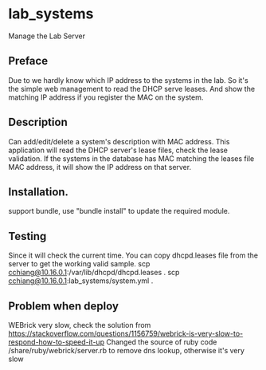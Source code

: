 # lab_systems


Manage the Lab Server

## Preface
Due to we hardly know which IP address to the systems in the lab. So it's the simple web management to read the DHCP serve leases.
And show the matching IP address if you register the MAC on the system.

## Description
Can add/edit/delete a system's description with MAC address. This application will read the DHCP server's lease files, check the lease validation.
If the systems in the database has MAC matching the leases file MAC address, it will show the IP address on that server.

## Installation.
support bundle, use "bundle install" to update the required module.

## Testing
Since it will check the current time.
You can copy dhcpd.leases file from the server to get the working valid sample.
scp cchiang@10.16.0.1:/var/lib/dhcpd/dhcpd.leases .
scp cchiang@10.16.0.1:lab_systems/system.yml .


## Problem when deploy

WEBrick very slow, check the solution from https://stackoverflow.com/questions/1156759/webrick-is-very-slow-to-respond-how-to-speed-it-up
Changed the source of ruby code /share/ruby/webrick/server.rb to remove dns lookup, otherwise it's very slow
